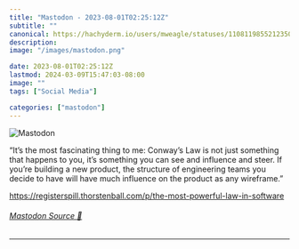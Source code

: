 ```yaml
---
title: "Mastodon - 2023-08-01T02:25:12Z"
subtitle: ""
canonical: https://hachyderm.io/users/mweagle/statuses/110811985521235020
description:
image: "/images/mastodon.png"

date: 2023-08-01T02:25:12Z
lastmod: 2024-03-09T15:47:03-08:00
image: ""
tags: ["Social Media"]

categories: ["mastodon"]
---
```

![Mastodon](/images/mastodon.png)

<p>“It’s the most fascinating thing to me: Conway’s Law is not just something that happens to you, it’s something you can see and influence and steer. If you’re building a new product, the structure of engineering teams you decide to have will have much influence on the product as any wireframe.”</p><p><a href="https://registerspill.thorstenball.com/p/the-most-powerful-law-in-software" target="_blank" rel="nofollow noopener noreferrer" translate="no"><span class="invisible">https://</span><span class="ellipsis">registerspill.thorstenball.com</span><span class="invisible">/p/the-most-powerful-law-in-software</span></a></p>


###### [Mastodon Source 🐘](https://hachyderm.io/@mweagle/110811985521235020)

___
